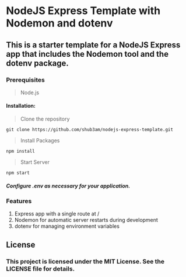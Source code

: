 # NodeJS Express Template with Nodemon and dotenv
## This is a starter template for a NodeJS Express app that includes the Nodemon tool and the dotenv package.

### Prerequisites
> Node.js

#### Installation:


> Clone the repository

``` git clone https://github.com/shub3am/nodejs-express-template.git ```


> Install Packages

``` npm install ```


> Start Server

``` npm start ```

##### Configure .env as necessary for your application.


### Features
1. Express app with a single route at /
2. Nodemon for automatic server restarts during development
3. dotenv for managing environment variables

## License
### This project is licensed under the MIT License. See the LICENSE file for details.

